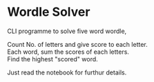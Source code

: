 # Wordle Solver
CLI programme to solve five word wordle,

Count No. of letters and give score to each letter.\
Each word, sum the scores of each letters.\
Find the highest "scored" word.

Just read the notebook for furthur details.
